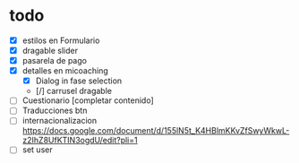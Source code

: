 # todo

- [x] estilos en Formulario
- [x] dragable slider
- [x] pasarela de pago
- [x] detalles en micoaching 
  - [x] Dialog in fase selection
  - [/] carrusel dragable
- [ ] Cuestionario [completar contenido]
- [ ] Traducciones btn
- [ ] internacionalizacion <https://docs.google.com/document/d/155lN5t_K4HBlmKKvZfSwyWkwL-z2IhZ8UfKTIN3ogdU/edit?pli=1>
- [ ] set user
